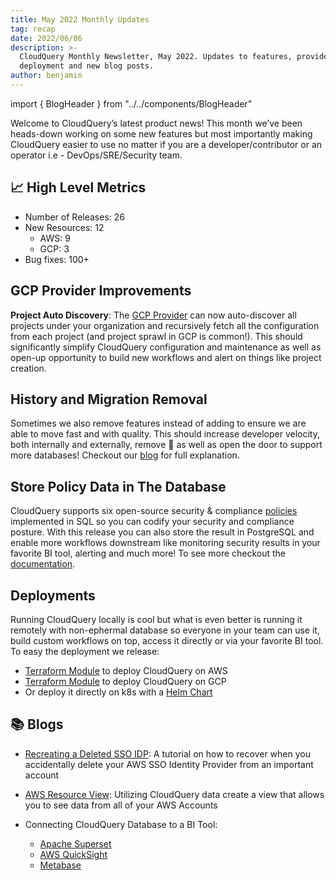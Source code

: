```yaml
---
title: May 2022 Monthly Updates
tag: recap
date: 2022/06/06
description: >-
  CloudQuery Monthly Newsletter, May 2022. Updates to features, providers,
  deployment and new blog posts.
author: benjamin
---
```


import { BlogHeader } from "../../components/BlogHeader"

<BlogHeader/>


Welcome to CloudQuery’s latest product news! This month we’ve been heads-down working on some new features but most
importantly making CloudQuery easier to use no matter if you are a developer/contributor or an operator i.e -
DevOps/SRE/Security team.


## 📈 High Level Metrics

- Number of Releases: 26
- New Resources: 12
  - AWS: 9
  - GCP: 3
- Bug fixes: 100+

## GCP Provider Improvements

**Project Auto Discovery**: The [GCP Provider](https://hub.cloudquery.io/providers/cloudquery/gcp/latest#configuration)
can now auto-discover all projects under your organization and recursively fetch all the configuration from each project
(and project sprawl in GCP is common!). This should significantly simplify CloudQuery configuration and maintenance as
well as open-up opportunity to build new workflows and alert on things like project creation.

## History and Migration Removal

Sometimes we also remove features instead of adding to ensure we are able to move fast and with quality. This should
increase developer velocity, both internally and externally, remove 🐛 as well as open the door to support more
databases! Checkout our [blog](https://www.cloudquery.io/blog/migration-and-history-deprecation) for full explanation.

## Store Policy Data in The Database

CloudQuery supports six open-source security & compliance [policies](https://hub.cloudquery.io/policies) implemented
in SQL so you can codify your security and compliance posture. With this release you can also store the result in
PostgreSQL and enable more workflows downstream like monitoring security results in your favorite BI tool,
alerting and much more! To see more checkout the [documentation](https://docs.cloudquery.io/docs/policies).

## Deployments

Running CloudQuery locally is cool but what is even better is running it remotely with non-ephermal database so
everyone in your team can use it, build custom workflows on top, access it directly or via your favorite BI tool.
To easy the deployment we release:

- [Terraform Module](https://github.com/cloudquery/terraform-aws-cloudquery) to deploy CloudQuery on AWS
- [Terraform Module](https://github.com/cloudquery/terraform-gcp-cloudquery) to deploy CloudQuery on GCP
- Or deploy it directly on k8s with a [Helm Chart](https://github.com/cloudquery/helm-charts)

## 📚 Blogs

- [Recreating a Deleted SSO IDP](https://www.cloudquery.io/blog/aws-sso-if-deleted-sso-identity-provider): A tutorial
  on how to recover when you accidentally delete your AWS SSO Identity Provider from an important account
- [AWS Resource View](https://www.cloudquery.io/blog/aws-resources-view): Utilizing CloudQuery data create a view
  that allows you to see data from all of your AWS Accounts

- Connecting CloudQuery Database to a BI Tool:
  - [Apache Superset](https://www.cloudquery.io/blog/cloud-asset-inventory-cloudquery-apache-superset)
  - [AWS QuickSight](https://www.cloudquery.io/blog/cloud-asset-inventory-cloudquery-aws-quicksight)
  - [Metabase](https://www.cloudquery.io/blog/cloud-asset-inventory-cloudquery-metabase)
